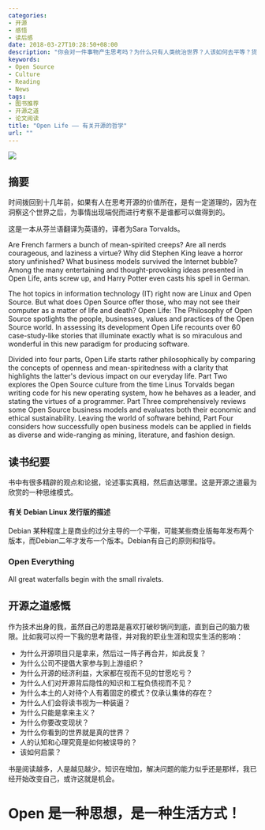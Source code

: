 ```yaml
---
categories:
- 开源
- 感悟
- 读后感
date: 2018-03-27T10:28:50+08:00
description: "你会对一件事物产生思考吗？为什么只有人类统治世界？人该如何去平等？货币为什么会让人迷失？宗教的本质是做什么的？技术可以糊口，但是为谁服务了？你能对一件事情直达本质吗？科学和人类的右脑、模因将如何对宇宙产生影响？为什么Open的力量会是历史的终结？"
keywords:
- Open Source
- Culture
- Reading
- News
tags:
- 图书推荐
- 开源之道
- 论文阅读
title: "Open Life —— 有关开源的哲学"
url: ""
---
```


![](http://openlife.cc/system/files/images/OpenLife-cover.png)

## 摘要

时间拨回到十几年前，如果有人在思考开源的价值所在，是有一定道理的，因为在洞察这个世界之后，为事情出现端倪而进行考察不是谁都可以做得到的。

这是一本从芬兰语翻译为英语的，译者为Sara Torvalds。

Are French farmers a bunch of mean-spirited creeps? Are all nerds courageous, and laziness a virtue? Why did Stephen King leave a horror story unfinished? What business models survived the Internet bubble? Among the many entertaining and thought-provoking ideas presented in Open Life, ants screw up, and Harry Potter even casts his spell in German.

The hot topics in information technology (IT) right now are Linux and Open Source. But what does Open Source offer those, who may not see their computer as a matter of life and death? Open Life: The Philosophy of Open Source spotlights the people, businesses, values and practices of the Open Source world. In assessing its development Open Life recounts over 60 case-study-like stories that illuminate exactly what is so miraculous and wonderful in this new paradigm for producing software.

Divided into four parts, Open Life starts rather philosophically by comparing the concepts of openness and mean-spiritedness with a clarity that highlights the latter's devious impact on our everyday life. Part Two explores the Open Source culture from the time Linus Torvalds began writing code for his new operating system, how he behaves as a leader, and stating the virtues of a programmer. Part Three comprehensively reviews some Open Source business models and evaluates both their economic and ethical sustainability. Leaving the world of software behind, Part Four considers how successfully open business models can be applied in fields as diverse and wide-ranging as mining, literature, and fashion design.

## 读书纪要

书中有很多精辟的观点和论据，论述事实真相，然后直达哪里。这是开源之道最为欣赏的一种思维模式。

#### 有关 Debian Linux 发行版的描述

Debian 某种程度上是商业的过分主导的一个平衡，可能某些商业版每年发布两个版本，而Debian二年才发布一个版本。Debian有自己的原则和指导。

### Open Everything

All great waterfalls begin with the small rivalets.

## 开源之道感慨

作为技术出身的我，虽然自己的思路是喜欢打破砂锅问到底，直到自己的脑力极限。比如我可以捋一下我的思考路径，并对我的职业生涯和现实生活的影响：

* 为什么开源项目只是拿来，然后过一阵子再合并，如此反复？
* 为什么公司不提倡大家参与到上游组织？
* 为什么开源的经济利益，大家都在视而不见的甘愿吃亏？
* 为什么人们对开源背后隐性的知识和工程负债视而不见？
* 为什么本土的人对待个人有着固定的模式？仅承认集体的存在？
* 为什么人们会将读书视为一种装逼？
* 为什么只能是拿来主义？
* 为什么你要改变现状？
* 为什么你看到的世界就是真的世界？
* 人的认知和心理究竟是如何被误导的？
* 该如何启蒙？

书是阅读越多，人是越见越少。知识在增加，解决问题的能力似乎还是那样，我已经开始改变自己，或许这就是机会。

# Open 是一种思想，是一种生活方式！
